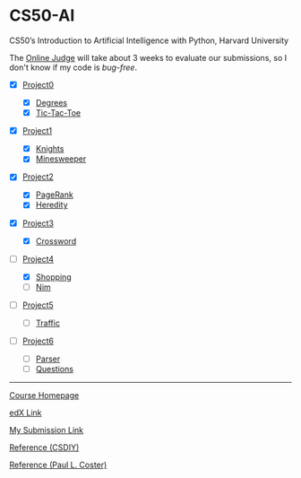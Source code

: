 # CS50-AI
CS50’s Introduction to Artificial Intelligence with Python, Harvard University



The [Online Judge](https://cs50.me/cs50ai) will take about 3 weeks to evaluate our submissions, so I don't know if my code is *bug-free*.

- [x] [Project0](https://cs50.harvard.edu/ai/2020/projects/0/)

  - [x] [Degrees](https://cs50.harvard.edu/ai/2020/projects/0/degrees/)
  - [x] [Tic-Tac-Toe](https://cs50.harvard.edu/ai/2020/projects/0/tictactoe/)
- [x] [Project1](https://cs50.harvard.edu/ai/2020/projects/1/)

  - [x] [Knights](https://cs50.harvard.edu/ai/2020/projects/1/knights/)
  - [x] [Minesweeper](https://cs50.harvard.edu/ai/2020/projects/1/minesweeper/)
- [x] [Project2](https://cs50.harvard.edu/ai/2020/projects/2/)

  - [x] [PageRank](https://cs50.harvard.edu/ai/2020/projects/2/pagerank/)
  - [x] [Heredity](https://cs50.harvard.edu/ai/2020/projects/2/heredity/)
- [x] [Project3](https://cs50.harvard.edu/ai/2020/projects/3/)

  - [x] [Crossword](https://cs50.harvard.edu/ai/2020/projects/3/crossword/)
- [ ] [Project4](https://cs50.harvard.edu/ai/2020/projects/4/)

  - [x] [Shopping](https://cs50.harvard.edu/ai/2020/projects/4/shopping/)
  - [ ] [Nim](https://cs50.harvard.edu/ai/2020/projects/4/nim/)
- [ ] [Project5](https://cs50.harvard.edu/ai/2020/projects/5/)

  - [ ] [Traffic](https://cs50.harvard.edu/ai/2020/projects/5/traffic/)
- [ ] [Project6](https://cs50.harvard.edu/ai/2020/projects/6/)

  - [ ] [Parser](https://cs50.harvard.edu/ai/2020/projects/6/parser/)
  - [ ] [Questions](https://cs50.harvard.edu/ai/2020/projects/6/questions/)
  
---

[Course Homepage](https://cs50.harvard.edu/ai/2020/)

[edX Link](https://www.edx.org/course/cs50s-introduction-to-artificial-intelligence-with-python)

[My Submission Link](https://github.com/me50/xuyanshi) 

[Reference (CSDIY)](https://github.com/PKUFlyingPig/cs50_ai)

[Reference (Paul L. Coster)](https://plcoster.github.io/homepage/cs50ai_projects.html)
